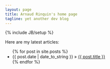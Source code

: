 ```yaml
---
layout: page
title: Arnaud Rinquin's home page
tagline: yet another dev blog
---
```

{% include JB/setup %}

Here are my latest articles:

<ul class="posts">
  {% for post in site.posts %}
    <li><span>{{ post.date | date_to_string }}</span> &raquo; <a href="{{ BASE_PATH }}{{ post.url }}">{{ post.title }}</a></li>
  {% endfor %}
</ul>
